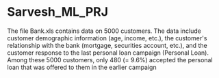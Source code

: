 # Sarvesh_ML_PRJ
The file Bank.xls contains data on 5000 customers. The data include customer demographic information (age, income, etc.), the customer's relationship with the bank (mortgage, securities account, etc.), and the customer response to the last personal loan campaign (Personal Loan).    Among these 5000 customers, only 480 (= 9.6%) accepted the personal loan that was offered to them in the earlier campaign
